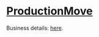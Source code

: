 # <a href="https://itest.com.vn/lects/webappdev/mockproj/production-move.htm">ProductionMove</a>
Business details: <a href="https://itest.com.vn/lects/webappdev/mockproj/production-move.htm">here</a>.
